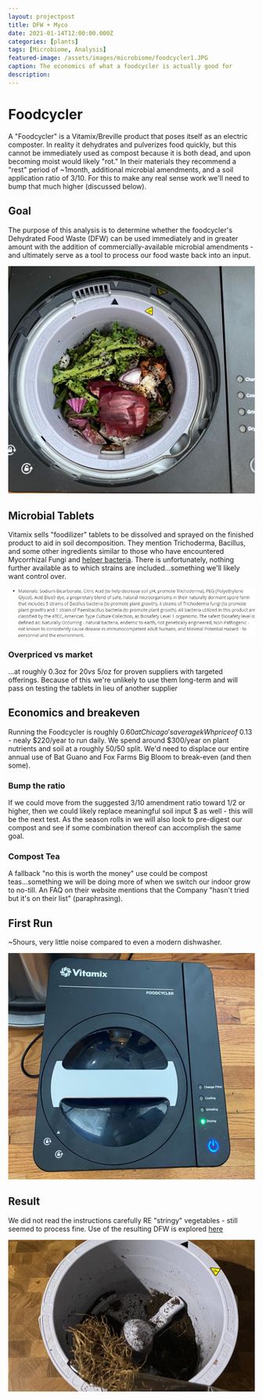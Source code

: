 ```yaml
---
layout: projectpost
title: DFW + Myco
date: 2021-01-14T12:00:00.000Z
categories: [plants]
tags: [Microbiome, Analysis]
featured-image: /assets/images/microbiome/foodcycler1.JPG
caption: The economics of what a foodcycler is actually good for
description: 
---
```

# Foodcycler
 
A "Foodcycler" is a Vitamix/Breville product that poses itself as an electric composter. In reality it dehydrates and pulverizes food quickly, but this cannot be immediately used as compost because it is both dead, and upon becoming moist would likely "rot." In their materials they recommend a "rest" period of ~1month, additional microbial amendments, and a soil application ratio of 3/10. For this to make any real sense work we'll need to bump that much higher (discussed below).
 
## Goal
 
The purpose of this analysis is to determine whether the foodcycler's Dehydrated Food Waste (DFW) can be used immediately and in greater amount with the addition of commercially-available microbial amendments - and ultimately serve as a tool to process our food waste back into an input.
 
<a data-fancybox="gallery" href="/assets/images/microbiome/foodcycler1.JPG"><img class="projectimage" src="/assets/images/microbiome/foodcycler1.JPG"></a>
 
## Microbial Tablets
Vitamix sells "foodilizer" tablets to be dissolved and sprayed on the finished product to aid in soil decomposition. They mention Trichoderma, Bacillus, and some other ingredients similar to those who have encountered Mycorrhizal Fungi and <a href="https://en.wikipedia.org/wiki/Mycorrhiza_helper_bacteria">helper bacteria</a>. There is unfortunately, nothing further available as to which strains are included...something we'll likely want control over.
 
<a data-fancybox="gallery" href="/assets/images/microbiome/foodcyclertabs.JPG"><img class="projectimage" src="/assets/images/microbiome/foodcyclertabs.JPG"></a>
 
### Overpriced vs market
 
...at roughly 0.3oz for $20 vs ~$5/oz for proven suppliers with targeted offerings. Because of this we're unlikely to use them long-term and will pass on testing the tablets in lieu of another supplier
 
## Economics and breakeven
 
Running the Foodcycler is roughly $0.60 at Chicago's average kWh price of ~$0.13 - nealy $220/year to run daily. We spend around $300/year on plant nutrients and soil at a roughly 50/50 split. We'd need to displace our entire annual use of Bat Guano and Fox Farms Big Bloom to break-even (and then some).
 
### Bump the ratio
 
If we could move from the suggested 3/10 amendment ratio toward 1/2 or higher, then we could likely replace meaningful soil input $ as well - this will be the next test. As the season rolls in we will also look to pre-digest our compost and see if some combination thereof can accomplish the same goal.
 
### Compost Tea
 
A fallback "no this is worth the money" use could be compost teas...something we will be doing more of when we switch our indoor grow to no-till. An FAQ on their website mentions that the Company "hasn't tried but it's on their list" (paraphrasing).
 
## First Run
 
~5hours, very little noise compared to even a modern dishwasher.
 
<a data-fancybox="gallery" href="/assets/images/microbiome/foodcycler2.JPG"><img class="projectimage" src="/assets/images/microbiome/foodcycler2.JPG"></a>
 
## Result
We did not read the instructions carefully RE "stringy" vegetables - still seemed to process fine. Use of the resulting DFW is explored <a href="https://clarkadisney.github.io/plants/2021/02/02/mycotest1.html">here<a/>
 
 
 
 
<a data-fancybox="gallery" href="/assets/images/microbiome/foodcycler4.JPG"><img class="projectimage" src="/assets/images/microbiome/foodcycler4.JPG"></a>
 
 
 

